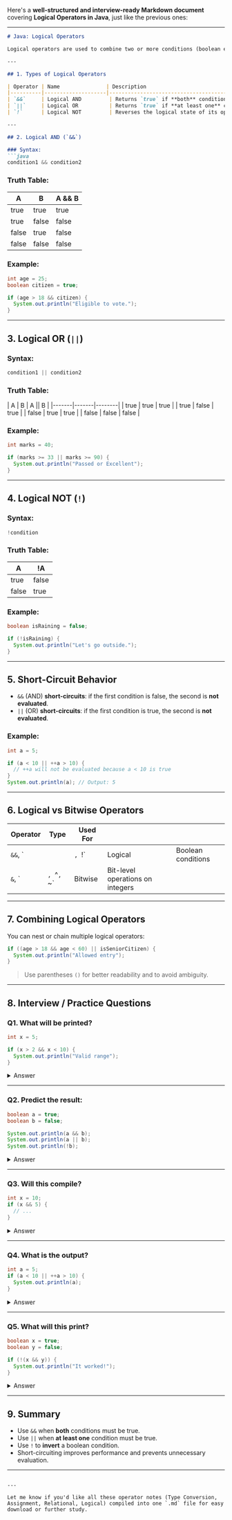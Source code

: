 Here's a **well-structured and interview-ready Markdown document** covering **Logical Operators in Java**, just like the previous ones:

---

````markdown
# Java: Logical Operators

Logical operators are used to combine two or more conditions (boolean expressions) and return a boolean result (`true` or `false`).

---

## 1. Types of Logical Operators

| Operator | Name               | Description                                                                 |
|----------|--------------------|-----------------------------------------------------------------------------|
| `&&`     | Logical AND         | Returns `true` if **both** conditions are true                              |
| `||`     | Logical OR          | Returns `true` if **at least one** condition is true                        |
| `!`      | Logical NOT         | Reverses the logical state of its operand (`true` becomes `false`, and vice versa) |

---

## 2. Logical AND (`&&`)

### Syntax:
```java
condition1 && condition2
````

### Truth Table:

| A     | B     | A && B |
| ----- | ----- | ------ |
| true  | true  | true   |
| true  | false | false  |
| false | true  | false  |
| false | false | false  |

### Example:

```java
int age = 25;
boolean citizen = true;

if (age > 18 && citizen) {
  System.out.println("Eligible to vote.");
}
```

---

## 3. Logical OR (`||`)

### Syntax:

```java
condition1 || condition2
```

### Truth Table:

\| A     | B     | A || B |
\|-------|-------|--------|
\| true  | true  | true   |
\| true  | false | true   |
\| false | true  | true   |
\| false | false | false  |

### Example:

```java
int marks = 40;

if (marks >= 33 || marks >= 90) {
  System.out.println("Passed or Excellent");
}
```

---

## 4. Logical NOT (`!`)

### Syntax:

```java
!condition
```

### Truth Table:

| A     | !A    |
| ----- | ----- |
| true  | false |
| false | true  |

### Example:

```java
boolean isRaining = false;

if (!isRaining) {
  System.out.println("Let's go outside.");
}
```

---

## 5. Short-Circuit Behavior

* `&&` (AND) **short-circuits**: if the first condition is false, the second is **not evaluated**.
* `||` (OR) **short-circuits**: if the first condition is true, the second is **not evaluated**.

### Example:

```java
int a = 5;

if (a < 10 || ++a > 10) {
  // ++a will not be evaluated because a < 10 is true
}
System.out.println(a); // Output: 5
```

---

## 6. Logical vs Bitwise Operators

| Operator | Type          | Used For |                                  |                    |
| -------- | ------------- | -------- | -------------------------------- | ------------------ |
| `&&`, \` |               | `, `!\`  | Logical                          | Boolean conditions |
| `&`, \`  | `, `^`, `\~\` | Bitwise  | Bit-level operations on integers |                    |

---

## 7. Combining Logical Operators

You can nest or chain multiple logical operators:

```java
if ((age > 18 && age < 60) || isSeniorCitizen) {
  System.out.println("Allowed entry");
}
```

> Use parentheses `()` for better readability and to avoid ambiguity.

---

## 8. Interview / Practice Questions

### Q1. What will be printed?

```java
int x = 5;

if (x > 2 && x < 10) {
  System.out.println("Valid range");
}
```

<details><summary>Answer</summary>
`x > 2` → true, `x < 10` → true → Output: **Valid range**
</details>

---

### Q2. Predict the result:

```java
boolean a = true;
boolean b = false;

System.out.println(a && b);
System.out.println(a || b);
System.out.println(!b);
```

<details><summary>Answer</summary>
- `a && b` → false  
- `a || b` → true  
- `!b` → true
</details>

---

### Q3. Will this compile?

```java
int x = 10;
if (x && 5) {
  // ...
}
```

<details><summary>Answer</summary>
❌ Compile-time error. `&&` expects **boolean**, but `x && 5` uses integers.
</details>

---

### Q4. What is the output?

```java
int a = 5;
if (a < 10 || ++a > 10) {
  System.out.println(a);
}
```

<details><summary>Answer</summary>
Short-circuit: `a < 10` is true, so `++a` is **not evaluated** → Output: `5`
</details>

---

### Q5. What will this print?

```java
boolean x = true;
boolean y = false;

if (!(x && y)) {
  System.out.println("It worked!");
}
```

<details><summary>Answer</summary>
`x && y` → false, `!(false)` → true  
So: **"It worked!"**
</details>

---

## 9. Summary

* Use `&&` when **both** conditions must be true.
* Use `||` when **at least one** condition must be true.
* Use `!` to **invert** a boolean condition.
* Short-circuiting improves performance and prevents unnecessary evaluation.

---

```

---

Let me know if you'd like all these operator notes (Type Conversion, Assignment, Relational, Logical) compiled into one `.md` file for easy download or further study.
```
